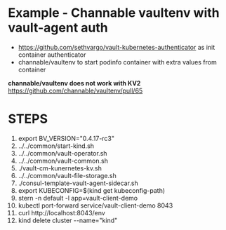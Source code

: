 # Example - Channable vaultenv with vault-agent auth 

* https://github.com/sethvargo/vault-kubernetes-authenticator as init container authenticator
* channable/vaultenv to start podinfo container with extra values from container

**channable/vaultenv does not work with KV2**
https://github.com/channable/vaultenv/pull/65

# STEPS

1. export BV_VERSION="0.4.17-rc3"
1. ../../common/start-kind.sh
1. ../../common/vault-operator.sh
1. ../../common/vault-common.sh
1. ./vault-cm-kunernetes-kv.sh
1. ../../common/vault-file-storage.sh
1. ./consul-template-vault-agent-sidecar.sh
1. export KUBECONFIG=$(kind get kubeconfig-path)
1. stern -n default -l app=vault-client-demo
1. kubectl port-forward service/vault-client-demo 8043
1. curl http://localhost:8043/env
1. kind delete cluster --name="kind"
